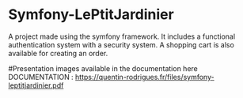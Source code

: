 # Symfony-LePtitJardinier
 A project made using the symfony framework. It includes a functional authentication system with a security system. A shopping cart is also available for creating an order.

#Presentation images available in the documentation here 
DOCUMENTATION : https://quentin-rodrigues.fr/files/symfony-leptitjardinier.pdf
